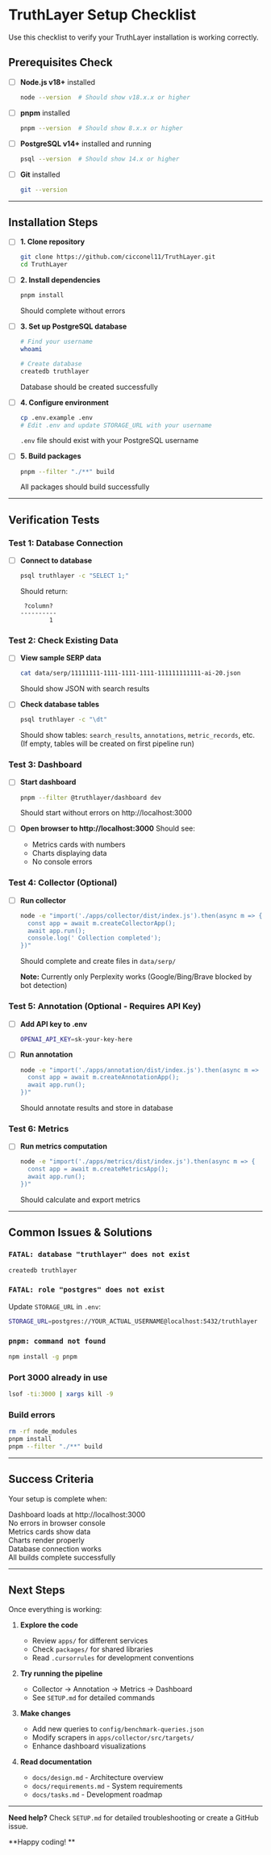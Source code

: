 # TruthLayer Setup Checklist 

Use this checklist to verify your TruthLayer installation is working correctly.

## Prerequisites Check

- [ ] **Node.js v18+** installed
  ```bash
  node --version  # Should show v18.x.x or higher
  ```

- [ ] **pnpm** installed
  ```bash
  pnpm --version  # Should show 8.x.x or higher
  ```

- [ ] **PostgreSQL v14+** installed and running
  ```bash
  psql --version  # Should show 14.x or higher
  ```

- [ ] **Git** installed
  ```bash
  git --version
  ```

---

## Installation Steps

- [ ] **1. Clone repository**
  ```bash
  git clone https://github.com/cicconel11/TruthLayer.git
  cd TruthLayer
  ```

- [ ] **2. Install dependencies**
  ```bash
  pnpm install
  ```
   Should complete without errors

- [ ] **3. Set up PostgreSQL database**
  ```bash
  # Find your username
  whoami
  
  # Create database
  createdb truthlayer
  ```
   Database should be created successfully

- [ ] **4. Configure environment**
  ```bash
  cp .env.example .env
  # Edit .env and update STORAGE_URL with your username
  ```
   `.env` file should exist with your PostgreSQL username

- [ ] **5. Build packages**
  ```bash
  pnpm --filter "./**" build
  ```
   All packages should build successfully

---

## Verification Tests

### Test 1: Database Connection

- [ ] **Connect to database**
  ```bash
  psql truthlayer -c "SELECT 1;"
  ```
   Should return:
  ```
   ?column? 
  ----------
          1
  ```

### Test 2: Check Existing Data

- [ ] **View sample SERP data**
  ```bash
  cat data/serp/11111111-1111-1111-1111-111111111111-ai-20.json
  ```
   Should show JSON with search results

- [ ] **Check database tables**
  ```bash
  psql truthlayer -c "\dt"
  ```
   Should show tables: `search_results`, `annotations`, `metric_records`, etc.
  (If empty, tables will be created on first pipeline run)

### Test 3: Dashboard

- [ ] **Start dashboard**
  ```bash
  pnpm --filter @truthlayer/dashboard dev
  ```
   Should start without errors on http://localhost:3000

- [ ] **Open browser to http://localhost:3000**
   Should see:
  - Metrics cards with numbers
  - Charts displaying data
  - No console errors

### Test 4: Collector (Optional)

- [ ] **Run collector**
  ```bash
  node -e "import('./apps/collector/dist/index.js').then(async m => { 
    const app = await m.createCollectorApp(); 
    await app.run(); 
    console.log(' Collection completed');
  })"
  ```
   Should complete and create files in `data/serp/`
  
  **Note:** Currently only Perplexity works (Google/Bing/Brave blocked by bot detection)

### Test 5: Annotation (Optional - Requires API Key)

- [ ] **Add API key to .env**
  ```bash
  OPENAI_API_KEY=sk-your-key-here
  ```

- [ ] **Run annotation**
  ```bash
  node -e "import('./apps/annotation/dist/index.js').then(async m => { 
    const app = await m.createAnnotationApp(); 
    await app.run(); 
  })"
  ```
   Should annotate results and store in database

### Test 6: Metrics

- [ ] **Run metrics computation**
  ```bash
  node -e "import('./apps/metrics/dist/index.js').then(async m => { 
    const app = await m.createMetricsApp(); 
    await app.run(); 
  })"
  ```
   Should calculate and export metrics

---

## Common Issues & Solutions

###  `FATAL: database "truthlayer" does not exist`
```bash
createdb truthlayer
```

###  `FATAL: role "postgres" does not exist`
Update `STORAGE_URL` in `.env`:
```bash
STORAGE_URL=postgres://YOUR_ACTUAL_USERNAME@localhost:5432/truthlayer
```

###  `pnpm: command not found`
```bash
npm install -g pnpm
```

###  Port 3000 already in use
```bash
lsof -ti:3000 | xargs kill -9
```

###  Build errors
```bash
rm -rf node_modules
pnpm install
pnpm --filter "./**" build
```

---

## Success Criteria 

Your setup is complete when:

 Dashboard loads at http://localhost:3000  
 No errors in browser console  
 Metrics cards show data  
 Charts render properly  
 Database connection works  
 All builds complete successfully  

---

## Next Steps

Once everything is working:

1. **Explore the code**
   - Review `apps/` for different services
   - Check `packages/` for shared libraries
   - Read `.cursorrules` for development conventions

2. **Try running the pipeline**
   - Collector → Annotation → Metrics → Dashboard
   - See `SETUP.md` for detailed commands

3. **Make changes**
   - Add new queries to `config/benchmark-queries.json`
   - Modify scrapers in `apps/collector/src/targets/`
   - Enhance dashboard visualizations

4. **Read documentation**
   - `docs/design.md` - Architecture overview
   - `docs/requirements.md` - System requirements
   - `docs/tasks.md` - Development roadmap

---

**Need help?** Check `SETUP.md` for detailed troubleshooting or create a GitHub issue.

**Happy coding! **

